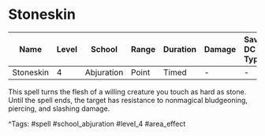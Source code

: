# Stoneskin

| Name | Level | School | Range | Duration | Damage | Save DC & Type |
|------|-------|--------|-------|----------|--------|----------------|
| Stoneskin | 4 | Abjuration | Point | Timed | - | - |

This spell turns the flesh of a willing creature you touch as hard as stone. Until the spell ends, the target has resistance to nonmagical bludgeoning, piercing, and slashing damage.

^Tags: #spell #school_abjuration #level_4 #area_effect